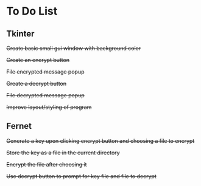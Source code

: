 # To Do List

## Tkinter
~~Create basic small gui window with background color~~

~~Create an encrypt button~~

~~File encrypted message popup~~

~~Create a decrypt button~~

~~File decrypted message popup~~

~~Improve layout/styling of program~~
## Fernet

~~Generate a key upon clicking encrypt button and choosing a file to encrypt~~

~~Store the key as a file in the current directory~~

~~Encrypt the file after choosing it~~

~~Use decrypt button to prompt for key file and file to decrypt~~



